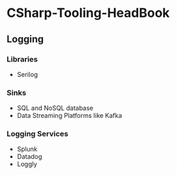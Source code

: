 # CSharp-Tooling-HeadBook

## Logging
### Libraries
- Serilog

### Sinks
- SQL and NoSQL database
- Data Streaming Platforms like Kafka

### Logging Services
- Splunk
- Datadog
- Loggly 
